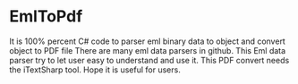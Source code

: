# EmlToPdf
It is 100% percent C# code to parser eml binary data to object and convert object to PDF file
There are many eml data parsers in github.
This Eml data parser try to let user easy to understand and use it.
This PDF convert needs the iTextSharp tool.
Hope it is useful for users.
